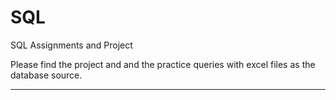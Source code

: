 # SQL
SQL Assignments and Project

Please find the project and and the practice queries with excel files as the database source.

------------------------------------------------------------------------------------------------------------------------------------------------------------
